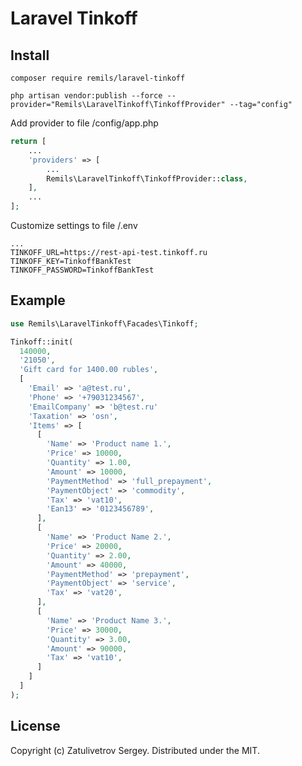 # Laravel Tinkoff

## Install

```ssh
composer require remils/laravel-tinkoff
```

```ssh
php artisan vendor:publish --force --provider="Remils\LaravelTinkoff\TinkoffProvider" --tag="config"
```

Add provider to file /config/app.php

```php
return [
    ...
    'providers' => [
        ...
        Remils\LaravelTinkoff\TinkoffProvider::class,
    ],
    ...
];
```

Customize settings to file /.env

```
...
TINKOFF_URL=https://rest-api-test.tinkoff.ru
TINKOFF_KEY=TinkoffBankTest
TINKOFF_PASSWORD=TinkoffBankTest
```

## Example

```php
use Remils\LaravelTinkoff\Facades\Tinkoff;

Tinkoff::init(
  140000,
  '21050',
  'Gift card for 1400.00 rubles',
  [
    'Email' => 'a@test.ru',
    'Phone' => '+79031234567',
    'EmailCompany' => 'b@test.ru'
    'Taxation' => 'osn',
    'Items' => [
      [
        'Name' => 'Product name 1.',
        'Price' => 10000,
        'Quantity' => 1.00,
        'Amount' => 10000,
        'PaymentMethod' => 'full_prepayment',
        'PaymentObject' => 'commodity',
        'Tax' => 'vat10',
        'Ean13' => '0123456789',
      ],
      [
        'Name' => 'Product Name 2.',
        'Price' => 20000,
        'Quantity' => 2.00,
        'Amount' => 40000,
        'PaymentMethod' => 'prepayment',
        'PaymentObject' => 'service',
        'Tax' => 'vat20',
      ],
      [
        'Name' => 'Product Name 3.',
        'Price' => 30000,
        'Quantity' => 3.00,
        'Amount' => 90000,
        'Tax' => 'vat10',
      ]
    ]
  ]
);
```

## License

Copyright (c) Zatulivetrov Sergey. Distributed under the MIT.
